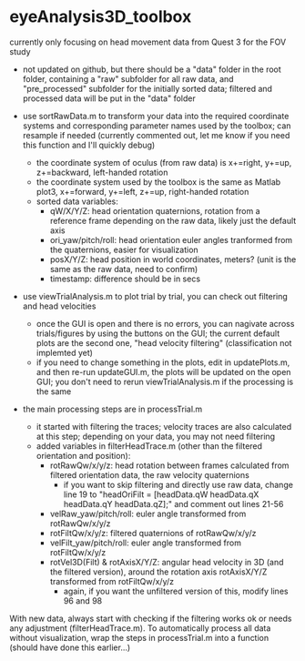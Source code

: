 # eyeAnalysis3D_toolbox
currently only focusing on head movement data from Quest 3 for the FOV study

- not updated on github, but there should be a "data" folder in the root folder, containing a "raw" subfolder for all raw data, and "pre_processed" subfolder for the initially sorted data; filtered and processed data will be put in the "data" folder

- use sortRawData.m to transform your data into the required coordinate systems and corresponding parameter names used by the toolbox; can resample if needed (currently commented out, let me know if you need this function and I'll quickly debug)
  - the coordinate system of oculus (from raw data) is x+=right, y+=up, z+=backward, left-handed rotation
  - the coordinate system used by the toolbox is the same as Matlab plot3, x+=forward, y+=left, z+=up, right-handed rotation
  - sorted data variables:
    - qW/X/Y/Z: head orientation quaternions, rotation from a reference frame depending on the raw data, likely just the default axis
    - ori_yaw/pitch/roll: head orientation euler angles tranformed from the quaternions, easier for visualization
    - posX/Y/Z: head position in world coordinates, meters? (unit is the same as the raw data, need to confirm)
    - timestamp: difference should be in secs


- use viewTrialAnalysis.m to plot trial by trial, you can check out filtering and head velocities
  - once the GUI is open and there is no errors, you can nagivate across trials/figures by using the buttons on the GUI; the current default plots are the second one, "head velocity filtering" (classification not implemted yet)
  - if you need to change something in the plots, edit in updatePlots.m, and then re-run updateGUI.m, the plots will be updated on the open GUI; you don't need to rerun viewTrialAnalysis.m if the processing is the same

- the main processing steps are in processTrial.m
  - it started with filtering the traces; velocity traces are also calculated at this step; depending on your data, you may not need filtering
  - added variables in filterHeadTrace.m (other than the filtered orientation and position):
    - rotRawQw/x/y/z: head rotation between frames calculated from filtered orientation data, the raw velocity quaternions
      - if you want to skip filtering and directly use raw data, change line 19 to "headOriFilt = [headData.qW headData.qX headData.qY headData.qZ];" and comment out lines 21-56
    - velRaw_yaw/pitch/roll: euler angle transformed from rotRawQw/x/y/z
    - rotFiltQw/x/y/z: filtered quaternions of rotRawQw/x/y/z
    - velFilt_yaw/pitch/roll: euler angle transformed from rotFiltQw/x/y/z
    - rotVel3D(Filt) & rotAxisX/Y/Z: angular head velocity in 3D (and the filtered version), around the rotation axis rotAxisX/Y/Z transformed from rotFiltQw/x/y/z
      - again, if you want the unfiltered version of this, modify lines 96 and 98  
  
With new data, always start with checking if the filtering works ok or needs any adjustment (filterHeadTrace.m). To automatically process all data without visualization, wrap the steps in processTrial.m into a function (should have done this earlier...)

